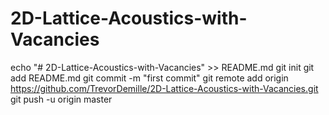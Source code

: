 # 2D-Lattice-Acoustics-with-Vacancies
echo "# 2D-Lattice-Acoustics-with-Vacancies" >> README.md
git init
git add README.md
git commit -m "first commit"
git remote add origin https://github.com/TrevorDemille/2D-Lattice-Acoustics-with-Vacancies.git
git push -u origin master
